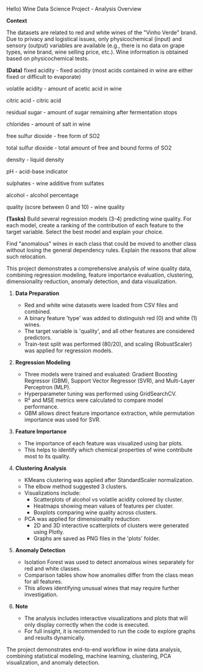 Hello) 
Wine Data Science Project - Analysis Overview


**Context**

The datasets are related to red and white wines of the "Vinho Verde" brand. Due to privacy and logistical issues, only physicochemical (input) and sensory (output) variables are available (e.g., there is no data on grape types, wine brand, wine selling price, etc.). Wine information is obtained based on physicochemical tests.

**(Data)**
fixed acidity - fixed acidity (most acids contained in wine are either fixed or difficult to evaporate)

volatile acidity - amount of acetic acid in wine

citric acid - citric acid

residual sugar - amount of sugar remaining after fermentation stops

chlorides - amount of salt in wine

free sulfur dioxide - free form of SO2

total sulfur dioxide - total amount of free and bound forms of SO2

density - liquid density

pH - acid-base indicator

sulphates - wine additive from sulfates

alcohol - alcohol percentage

quality (score between 0 and 10) - wine quality

**(Tasks)**
Build several regression models (3-4) predicting wine quality. For each model, create a ranking of the contribution of each feature to the target variable. Select the best model and explain your choice.

Find "anomalous" wines in each class that could be moved to another class without losing the general dependency rules. Explain the reasons that allow such relocation.



This project demonstrates a comprehensive analysis of wine quality data, combining regression modeling, feature importance evaluation, clustering, dimensionality reduction, anomaly detection, and data visualization.

1. **Data Preparation**
   - Red and white wine datasets were loaded from CSV files and combined.
   - A binary feature 'type' was added to distinguish red (0) and white (1) wines.
   - The target variable is 'quality', and all other features are considered predictors.
   - Train-test split was performed (80/20), and scaling (RobustScaler) was applied for regression models.

2. **Regression Modeling**
   - Three models were trained and evaluated: Gradient Boosting Regressor (GBM), Support Vector Regressor (SVR), and Multi-Layer Perceptron (MLP).
   - Hyperparameter tuning was performed using GridSearchCV.
   - R² and MSE metrics were calculated to compare model performance.
   - GBM allows direct feature importance extraction, while permutation importance was used for SVR.

3. **Feature Importance**
   - The importance of each feature was visualized using bar plots.
   - This helps to identify which chemical properties of wine contribute most to its quality.

4. **Clustering Analysis**
   - KMeans clustering was applied after StandardScaler normalization.
   - The elbow method suggested 3 clusters.
   - Visualizations include:
     - Scatterplots of alcohol vs volatile acidity colored by cluster.
     - Heatmaps showing mean values of features per cluster.
     - Boxplots comparing wine quality across clusters.
   - PCA was applied for dimensionality reduction:
     - 2D and 3D interactive scatterplots of clusters were generated using Plotly.
     - Graphs are saved as PNG files in the 'plots' folder.

5. **Anomaly Detection**
   - Isolation Forest was used to detect anomalous wines separately for red and white classes.
   - Comparison tables show how anomalies differ from the class mean for all features.
   - This allows identifying unusual wines that may require further investigation.

6. **Note**
   - The analysis includes interactive visualizations and plots that will only display correctly when the code is executed.
   - For full insight, it is recommended to run the code to explore graphs and results dynamically.

The project demonstrates end-to-end workflow in wine data analysis, combining statistical modeling, machine learning, clustering, PCA visualization, and anomaly detection.




